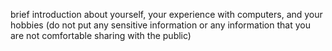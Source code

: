 brief introduction about yourself, your experience with computers, and your hobbies (do not put any sensitive information or any information that you are not comfortable sharing with the public)